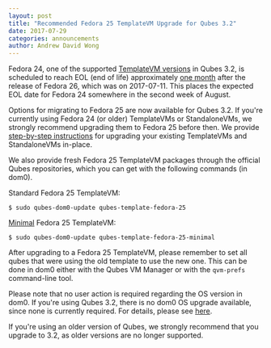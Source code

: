 ```yaml
---
layout: post
title: "Recommended Fedora 25 TemplateVM Upgrade for Qubes 3.2"
date: 2017-07-29
categories: announcements
author: Andrew David Wong
---
```


Fedora 24, one of the supported [TemplateVM versions] in Qubes 3.2, is
scheduled to reach EOL (end of life) approximately
[one month][fedora-maintenance-schedule] after the release of Fedora 26,
which was on 2017-07-11. This places the expected EOL date for Fedora 24
somewhere in the second week of August.

Options for migrating to Fedora 25 are now available for Qubes 3.2.
If you're currently using Fedora 24 (or older) TemplateVMs or StandaloneVMs,
we strongly recommend upgrading them to Fedora 25 before then. We provide
[step-by-step instructions][upgrade] for upgrading your existing TemplateVMs
and StandaloneVMs in-place.

We also provide fresh Fedora 25 TemplateVM packages through the official
Qubes repositories, which you can get with the following commands (in dom0).

Standard Fedora 25 TemplateVM:

    $ sudo qubes-dom0-update qubes-template-fedora-25

[Minimal] Fedora 25 TemplateVM:

    $ sudo qubes-dom0-update qubes-template-fedora-25-minimal

After upgrading to a Fedora 25 TemplateVM, please remember to set all
qubes that were using the old template to use the new one. This can be
done in dom0 either with the Qubes VM Manager or with the `qvm-prefs`
command-line tool.

Please note that no user action is required regarding the OS version in
dom0. If you're using Qubes 3.2, there is no dom0 OS upgrade available,
since none is currently required. For details, please see [here][dom0].

If you're using an older version of Qubes, we strongly recommend that
you upgrade to 3.2, as older versions are no longer supported.


[TemplateVM versions]: https://qubes-doc-rst.readthedocs.io/en/latest/user/downloading-installing-upgrading/supported-releases.html#templates
[fedora-maintenance-schedule]: https://fedoraproject.org/wiki/Fedora_Release_Life_Cycle#Maintenance_Schedule
[upgrade]: https://qubes-doc-rst.readthedocs.io/en/latest/user/templates/fedora/fedora.html#upgrading
[Minimal]: /doc/templates/fedora-minimal/
[dom0]: https://qubes-doc-rst.readthedocs.io/en/latest/user/downloading-installing-upgrading/supported-releases.html#dom0
